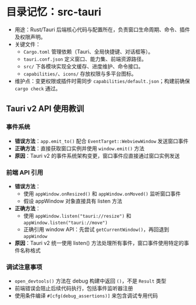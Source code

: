 # 目录记忆：src-tauri

- 用途：Rust/Tauri 后端核心代码与配置所在，负责窗口生命周期、命令、插件及权限声明。
- 关键文件：
  - `Cargo.toml` 管理依赖（Tauri、全局快捷键、对话框等）。
  - `tauri.conf.json` 定义窗口、能力集、前端资源路径。
  - `src/` 下各模块实现全文缓存、进度维护、命令接口。
  - `capabilities/`、`icons/` 存放权限与多平台图标。
- 维护点：变更权限或插件时需同步 `capabilities/default.json`；构建前确保 `cargo check` 通过。

## Tauri v2 API 使用教训

### 事件系统
- **错误方法**：`app.emit_to()` 配合 `EventTarget::WebviewWindow` 发送窗口事件
- **正确方法**：直接获取窗口实例并使用 `window.emit()` 方法
- **原因**：Tauri v2 的事件系统架构变更，窗口事件应直接通过窗口实例发送

### 前端 API 引用
- **错误方法**：
  - 使用 `appWindow.onResized()` 和 `appWindow.onMoved()` 监听窗口事件
  - 假设 appWindow 对象直接具有 listen 方法
- **正确方法**：
  - 使用 `appWindow.listen("tauri://resize")` 和 `appWindow.listen("tauri://move")`
  - 正确引用 window API：先尝试 `getCurrentWindow()`，再回退到 `appWindow`
- **原因**：Tauri v2 统一使用 listen() 方法处理所有事件，窗口事件使用特定的事件名称格式

### 调试注意事项
- `open_devtools()` 方法在 debug 构建中返回 `()`，不是 `Result` 类型
- 前端错误会阻止后续代码执行，包括事件监听器注册
- 使用条件编译 `#[cfg(debug_assertions)]` 来包含调试专用代码